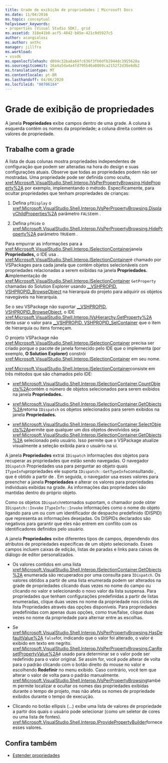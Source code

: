 ```yaml
---
title: Grade de exibição de propriedades | Microsoft Docs
ms.date: 11/04/2016
ms.topic: conceptual
helpviewer_keywords:
- properties [Visual Studio SDK], grid
ms.assetid: 318e41b0-acf5-4842-b85e-421c9d5927c5
author: acangialosi
ms.author: anthc
manager: jillfra
ms.workload:
- vssdk
ms.openlocfilehash: d094c32ba8a64fc636f3fb6dfb2944dc3955628a
ms.sourcegitcommit: 16a4a5da4a4fd795b46a0869ca2152f2d36e6db2
ms.translationtype: MT
ms.contentlocale: pt-BR
ms.lasthandoff: 04/06/2020
ms.locfileid: "80706184"
---
```

# <a name="properties-display-grid"></a>Grade de exibição de propriedades

A janela **Propriedades** exibe campos dentro de uma grade. A coluna à esquerda contém os nomes da propriedade; a coluna direita contém os valores de propriedade.

## <a name="work-with-the-grid"></a>Trabalhe com a grade

A lista de duas colunas mostra propriedades independentes de configuração que podem ser alteradas na hora do design e suas configurações atuais. Observe que todas as propriedades podem não ser mostradas. Uma propriedade pode ser definida como oculta, <xref:Microsoft.VisualStudio.Shell.Interop.IVsPerPropertyBrowsing.HideProperty%2A> por exemplo, implementando o método. Especificamente, para ocultar propriedades que tenham propriedades de crianças:

1. Defina `pfDisplay` o <xref:Microsoft.VisualStudio.Shell.Interop.IVsPerPropertyBrowsing.DisplayChildProperties%2A> parâmetro `FALSE`em .

2. Defina `pfHide` o <xref:Microsoft.VisualStudio.Shell.Interop.IVsPerPropertyBrowsing.HideProperty%2A> parâmetro `TRUE`em .

Para empurrar as informações para a <xref:Microsoft.VisualStudio.Shell.Interop.ISelectionContainer>janela **Propriedades,** o IDE usa . <xref:Microsoft.VisualStudio.Shell.Interop.ISelectionContainer>é chamado por VSPackages para cada janela que contém objetos selecionáveis com propriedades relacionadas a serem exibidas na janela **Propriedades.** **A**implementação de <xref:Microsoft.VisualStudio.Shell.Interop.ISelectionContainer> `GetProperty` chamadas do Solution Explorer usando [__VSHPROPID. VSHPROPID_BrowseObject](<xref:Microsoft.VisualStudio.Shell.Interop.__VSHPROPID.VSHPROPID_BrowseObject>) na hierarquia do projeto para adquirir os objetos navegáveis na hierarquia.

Se o seu VSPackage não suportar [__VSHPROPID. VSHPROPID_BrowseObject](<xref:Microsoft.VisualStudio.Shell.Interop.__VSHPROPID.VSHPROPID_BrowseObject>), o IDE <xref:Microsoft.VisualStudio.Shell.Interop.IVsHierarchy.GetProperty%2A> tenta usar o valor para [__VSHPROPID. VSHPROPID_SelContainer](<xref:Microsoft.VisualStudio.Shell.Interop.__VSHPROPID.VSHPROPID_SelContainer>) que o item de hierarquia ou itens forneçam.

O projeto VSPackage não <xref:Microsoft.VisualStudio.Shell.Interop.ISelectionContainer> precisa ser criado porque o pacote de janela fornecido pelo IDE que o implementa (por exemplo, **O Solution Explorer)** constrói <xref:Microsoft.VisualStudio.Shell.Interop.ISelectionContainer> em seu nome.

<xref:Microsoft.VisualStudio.Shell.Interop.ISelectionContainer>consiste em três métodos que são chamados pelo IDE:

- <xref:Microsoft.VisualStudio.Shell.Interop.ISelectionContainer.CountObjects%2A>contém o número de objetos selecionados para serem exibidos na janela **Propriedades.**

- <xref:Microsoft.VisualStudio.Shell.Interop.ISelectionContainer.GetObjects%2A>retorna `IDispatch` os objetos selecionados para serem exibidos na janela **Propriedades.**

- <xref:Microsoft.VisualStudio.Shell.Interop.ISelectionContainer.SelectObjects%2A>permite que qualquer um dos objetos devolvidos seja <xref:Microsoft.VisualStudio.Shell.Interop.ISelectionContainer.GetObjects%2A> selecionado pelo usuário. Isso permite que o VSPackage atualize visualmente a seleção exibida para o usuário na ui.

A janela **Propriedades** extrai `IDispatch` informações dos objetos para recuperar as propriedades que estão sendo navegadas. O navegador `IDispatch` Propriedades usa para perguntar ao objeto quais `ITypeInfo`propriedades ele suporta `IDispatch::GetTypeInfo`consultando , que é obtido a partir de . Em seguida, o navegador usa esses valores para preencher a janela **Propriedades** e alterar os valores para propriedades individuais exibidas na grade. As informações das propriedades são mantidas dentro do próprio objeto.

Como os objetos `IDispatch`retornados suportam, o chamador pode obter `IDispatch::Invoke` `ITypeInfo::Invoke` informações como o nome do objeto ligando para um ou com um identificador de despacho predefinido (DISPID) que representa as informações desejadas. Os DISPIDs declarados são negativos para garantir que eles não entrem em conflito com os identificadores definidos pelo usuário.

A janela **Propriedades** exibe diferentes tipos de campos, dependendo dos atributos de propriedades específicas de um objeto selecionado. Esses campos incluem caixas de edição, listas de paradas e links para caixas de diálogo de editor personalizados.

- Os valores contidos em uma lista <xref:Microsoft.VisualStudio.Shell.Interop.ISelectionContainer.GetObjects%2A> enumerada são recuperados por uma consulta para `IDispatch`. Os valores obtidos a partir de uma lista enumerada podem ser alterados na grade de propriedades clicando duas vezes no nome do campo ou clicando no valor e selecionando o novo valor da lista suspensa. Para propriedades que tenham configurações predefinidas a partir de listas enumeradas, clique duas vezes no nome da propriedade nos ciclos de lista Propriedades através das opções disponíveis. Para propriedades predefinidas com apenas duas opções, como true/false, clique duas vezes no nome da propriedade para alternar entre as escolhas.

- Se <xref:Microsoft.VisualStudio.Shell.Interop.IVsPerPropertyBrowsing.HasDefaultValue%2A> `false`for, indicando que o valor foi alterado, o valor é exibido em texto em negrito. <xref:Microsoft.VisualStudio.Shell.Interop.IVsPerPropertyBrowsing.CanResetPropertyValue%2A>é usado para determinar se o valor pode ser redefinido para o valor original. Se assim for, você pode alterar de volta para o padrão clicando com o botão direito do mouse no valor e escolhendo **Redefinir** no menu exibido. Caso contrário, você tem que alterar o valor de volta para o padrão manualmente. <xref:Microsoft.VisualStudio.Shell.Interop.IVsPerPropertyBrowsing>também permite localizar e ocultar os nomes das propriedades exibidas durante o tempo de projeto, mas não afeta os nomes de propriedade exibidos durante o tempo de execução.

- Clicando no botão ellipsis (...) exibe uma lista de valores de propriedade a partir dos quais o usuário pode selecionar (como um seletor de cores ou uma lista de fontes). <xref:Microsoft.VisualStudio.Shell.Interop.IProvidePropertyBuilder>fornece esses valores.

## <a name="see-also"></a>Confira também

- [Estender propriedades](../../extensibility/internals/extending-properties.md)
